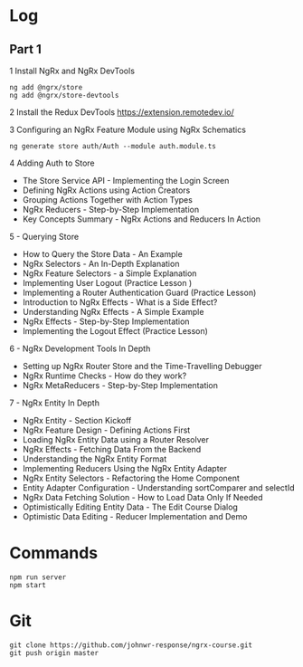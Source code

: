 # Log
## Part 1
1 Install NgRx and NgRx DevTools
```
ng add @ngrx/store
ng add @ngrx/store-devtools
```

2 Install the Redux DevTools
  https://extension.remotedev.io/

3 Configuring an NgRx Feature Module using NgRx Schematics
```
ng generate store auth/Auth --module auth.module.ts
```
4 Adding Auth to Store
- The Store Service API - Implementing the Login Screen 
- Defining NgRx Actions using Action Creators
- Grouping Actions Together with Action Types
- NgRx Reducers - Step-by-Step Implementation
- Key Concepts Summary - NgRx Actions and Reducers In Action

5 - Querying Store
- How to Query the Store Data - An Example
- NgRx Selectors - An In-Depth Explanation
- NgRx Feature Selectors - a Simple Explanation
- Implementing User Logout (Practice Lesson )
- Implementing a Router Authentication Guard (Practice Lesson)
- Introduction to NgRx Effects - What is a Side Effect?
- Understanding NgRx Effects - A Simple Example
- NgRx Effects - Step-by-Step Implementation
- Implementing the Logout Effect (Practice Lesson)

6 - NgRx Development Tools In Depth
- Setting up NgRx Router Store and the Time-Travelling Debugger
- NgRx Runtime Checks - How do they work?
- NgRx MetaReducers - Step-by-Step Implementation

7 - NgRx Entity In Depth
- NgRx Entity - Section Kickoff
- NgRx Feature Design - Defining Actions First
- Loading NgRx Entity Data using a Router Resolver
- NgRx Effects - Fetching Data From the Backend
- Understanding the NgRx Entity Format
- Implementing Reducers Using the NgRx Entity Adapter
- NgRx Entity Selectors - Refactoring the Home Component
- Entity Adapter Configuration - Understanding sortComparer and selectId
- NgRx Data Fetching Solution - How to Load Data Only If Needed
- Optimistically Editing Entity Data - The Edit Course Dialog
- Optimistic Data Editing - Reducer Implementation and Demo


# Commands
```
npm run server
npm start
```

# Git
```
git clone https://github.com/johnwr-response/ngrx-course.git
git push origin master
